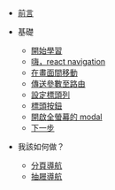 * [前言](/)

* 基礎
  * [開始學習](/fundamentals/getting_started.md)
  * [嗨，react navigation](/fundamentals/hello_react_navigation.md)
  * [在畫面間移動](/fundamentals/moving_between_screens.md)
  * [傳送參數至路由](/fundamentals/passing_parameters_to_routes.md)
  * [設定標頭列](/fundamentals/configuring_the_header_bar.md)
  * [標頭按鈕](/fundamentals/header_buttons.md)
  * [開啟全螢幕的 modal](/fundamentals/opening_a_full_screen_modal.md)
  * [下一步](/fundamentals/next_steps.md)
* 我該如何做？
  *  [分頁導航](/how_do_i_do/tab_navigation.md)
  *  [抽屜導航](/how_do_i_do/drawer_navigation.md)